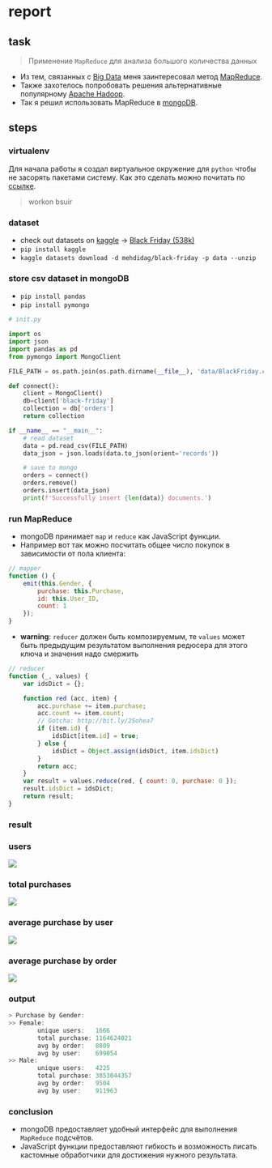 # report

## task

> Применение `MapReduce` для анализа большого количества данных

- Из тем, связанных с [Big Data](https://en.wikipedia.org/wiki/Big_data) меня заинтересовал метод [MapReduce](https://en.wikipedia.org/wiki/MapReduce).
- Также захотелось попробовать решения альтернативные популярному [Apache Hadoop](https://en.wikipedia.org/wiki/Apache_Hadoop).
- Так я решил использовать MapReduce в [mongoDB](https://docs.mongodb.com/manual/core/map-reduce).

## steps

### virtualenv

Для начала работы я создал виртуальное окружение для `python` чтобы не засорять пакетами систему. Как это сделать можно почитать по [ссылке](https://docs.python-guide.org/dev/virtualenvs/#lower-level-virtualenv).

> workon bsuir

### dataset

- check out datasets on [kaggle](https://www.kaggle.com/datasets) -> [Black Friday (538k)](https://www.kaggle.com/mehdidag/black-friday)
- `pip install kaggle`
- `kaggle datasets download -d mehdidag/black-friday -p data --unzip`

### store csv dataset in mongoDB

- `pip install pandas`
- `pip install pymongo`

```python
# init.py

import os
import json
import pandas as pd
from pymongo import MongoClient

FILE_PATH = os.path.join(os.path.dirname(__file__), 'data/BlackFriday.csv')

def connect():
    client = MongoClient()
    db=client['black-friday']
    collection = db['orders']
    return collection

if __name__ == "__main__":
    # read dataset
    data = pd.read_csv(FILE_PATH)
    data_json = json.loads(data.to_json(orient='records'))

    # save to mongo
    orders = connect()
    orders.remove()
    orders.insert(data_json)
    print(f'Successfully insert {len(data)} documents.')
```

### run MapReduce

- mongoDB принимает `map` и `reduce` как JavaScript функции.
- Например вот так можно посчитать общее число покупок в зависимости от пола клиента:

```js
// mapper
function () {
    emit(this.Gender, {
        purchase: this.Purchase,
        id: this.User_ID,
        count: 1
    });
}
```

- **warning**: `reducer` должен быть композируемым, те `values` может быть предыдущим результатом выполнения редюсера для этого ключа и значения надо смержить

```js
// reducer
function (_, values) {
    var idsDict = {};

    function red (acc, item) {
        acc.purchase += item.purchase;
        acc.count += item.count;
        // Gotcha: http://bit.ly/2Sohea7
        if (item.id) {
            idsDict[item.id] = true;
        } else {
            idsDict = Object.assign(idsDict, item.idsDict)
        }
        return acc;
    }
    var result = values.reduce(red, { count: 0, purchase: 0 });
    result.idsDict = idsDict;
    return result;
}
```

### result

### users

![](images/users.png)

### total purchases

![](images/total-purchase.png)

### average purchase by user

![](images/avg-by-user.png)

### average purchase by order

![](images/avg-by-order.png)

### output

```js
> Purchase by Gender:
>> Female:
        unique users:   1666
        total purchase: 1164624021
        avg by order:   8809
        avg by user:    699054
>> Male:
        unique users:   4225
        total purchase: 3853044357
        avg by order:   9504
        avg by user:    911963
```

### conclusion

- mongoDB предоставляет удобный интерфейс для выполнения `MapReduce` подсчётов.
- JavaScript функции предоставляют гибкость и возможность писать кастомные обработчики для достижения нужного результата.
